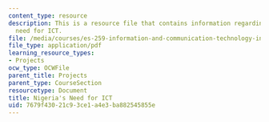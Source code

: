 ```yaml
---
content_type: resource
description: This is a resource file that contains information regarding nigeria's
  need for ICT.
file: /media/courses/es-259-information-and-communication-technology-in-africa-spring-2006/7679f43021c93ce1a4e3ba882545855e_MITES_259S06_goshit.pdf
file_type: application/pdf
learning_resource_types:
- Projects
ocw_type: OCWFile
parent_title: Projects
parent_type: CourseSection
resourcetype: Document
title: Nigeria's Need for ICT
uid: 7679f430-21c9-3ce1-a4e3-ba882545855e
---
```

